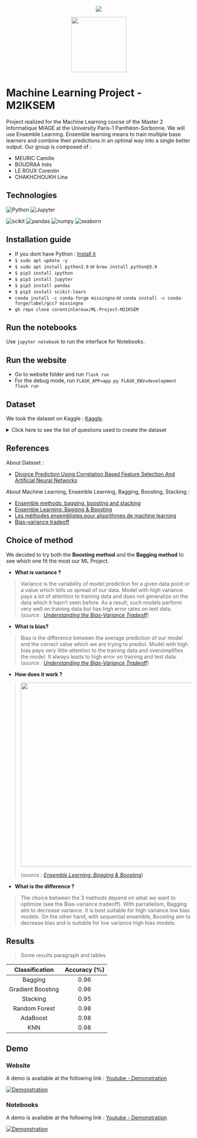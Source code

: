 <p align="center">
  <img src="https://study-eu.s3.amazonaws.com/uploads/university/universit--paris-1-panth-on-sorbonne-479-logo.png">
</p>
<p align="center">
  <img src="https://images.squarespace-cdn.com/content/v1/5a37d32fbce1765b74b2f6b2/1528477847075-CUX2PFJFGA36B1NBQR2D/divorce.png?format=750w" width="150">
</p>



# Machine Learning Project - M2IKSEM

Project realized for the Machine Learning course of the Master 2 Informatique MIAGE at the University Paris-1 Panthéon-Sorbonne. We will use Ensemble Learning. Ensemble learning means to train multiple base learners and combine their predictions in an optimal way into a single better output. Our group is composed of :

- MEURIC Camille
- BOUDRAA Inès
- LE ROUX Corentin
- CHAKHCHOUKH Lina
  

## Technologies

![Python](https://img.shields.io/badge/Python-3.X.X-success)  ![Jupyter](https://img.shields.io/badge/Jupiter%20Notebook-6.0.1-blue) 

![scikit](https://img.shields.io/badge/scikit--learn-0.21-orange) ![pandas](https://img.shields.io/badge/pandas-0.25-orange) ![numpy](https://img.shields.io/badge/numpy-1.17-orange) ![seaborn](https://img.shields.io/badge/seaborn-0.9-orange)


## Installation guide

- If you dont have Python : [Install it](https://www.python.org/downloads/)
-  `$ sudo apt update -y`
-  `$ sudo apt install python3.9` or `brew install python@3.9`
-  `$ pip3 install ipython`
-  `$ pip3 install jupyter`
-  `$ pip3 install pandas`
-  `$ pip3 install scikit-learn`
-  `conda install -c conda-forge missingno` or `conda install -c conda-forge/label/gcc7 missingno`
- `gh repo clone corentinleroux/ML-Project-M2IKSEM`

        
## Run the notebooks

Use `jupyter notebook` to run the interface for Notebooks.  

## Run the website

- Go to website folder and run `flask run` 
- For the debug mode, run `FLASK_APP=app.py FLASK_ENV=development flask run`

## Dataset

We took the dataset on Kaggle : [Kaggle](https://www.kaggle.com/csafrit2/predicting-divorce).

<details>
  <summary>Click here to see the list of questions used to create the dataset</summary>
 -----
  
Questions are ranked on a scale of 1-5 with 1 being the lowest and 5 being the highest. The last category states if the couple has divorced.

1. If one of us apologizes when our discussion deteriorates, the discussion ends.
  
2. I know we can ignore our differences, even if things get hard sometimes.
  
3. When we need it, we can take our discussions with my spouse from the beginning and correct it.
4.	When I discuss with my spouse, to contact him will eventually work.
5.	The time I spent with my wife is special for us.
6.	We don't have time at home as partners.
7.	We are like two strangers who share the same environment at home rather than family.
8.	I enjoy our holidays with my wife.
9.	I enjoy traveling with my wife.
10.	Most of our goals are common to my spouse.
11.	I think that one day in the future, when I look back, I see that my spouse and I have been in harmony with each other.
12.	My spouse and I have similar values in terms of personal freedom.
13.	My spouse and I have similar sense of entertainment.
14.	Most of our goals for people (children, friends, etc.) are the same.
15.	Our dreams with my spouse are similar and harmonious.
16.	We're compatible with my spouse about what love should be.
17.	We share the same views about being happy in our life with my spouse
18.	My spouse and I have similar ideas about how marriage should be
19.	My spouse and I have similar ideas about how roles should be in marriage
20.	My spouse and I have similar values in trust.
21.	I know exactly what my wife likes.
22.	I know how my spouse wants to be taken care of when she/he sick.
23.	I know my spouse's favorite food.
24.	I can tell you what kind of stress my spouse is facing in her/his life.
25.	I have knowledge of my spouse's inner world.
26.	I know my spouse's basic anxieties.
27.	I know what my spouse's current sources of stress are.
28.	I know my spouse's hopes and wishes.
29.	I know my spouse very well.
30.	I know my spouse's friends and their social relationships.
31.	I feel aggressive when I argue with my spouse.
32.	When discussing with my spouse, I usually use expressions such as ‘you always’ or ‘you never’ .
33.	I can use negative statements about my spouse's personality during our discussions.
34.	I can use offensive expressions during our discussions.
35.	I can insult my spouse during our discussions.
36.	I can be humiliating when we discussions.
37.	My discussion with my spouse is not calm.
38.	I hate my spouse's way of open a subject.
39.	Our discussions often occur suddenly.
40.	We're just starting a discussion before I know what's going on.
41.	When I talk to my spouse about something, my calm suddenly breaks.
42.	When I argue with my spouse, ı only go out and I don't say a word.
43.	I mostly stay silent to calm the environment a little bit.
44.	Sometimes I think it's good for me to leave home for a while.
45.	I'd rather stay silent than discuss with my spouse.
46.	Even if I'm right in the discussion, I stay silent to hurt my spouse.
47.	When I discuss with my spouse, I stay silent because I am afraid of not being able to control my anger.
48.	I feel right in our discussions.
49.	I have nothing to do with what I've been accused of.
50.	I'm not actually the one who's guilty about what I'm accused of.
51.	I'm not the one who's wrong about problems at home.
52.	I wouldn't hesitate to tell my spouse about her/his inadequacy.
53.	When I discuss, I remind my spouse of her/his inadequacy.
54.	I'm not afraid to tell my spouse about her/his incompetence.
55. Divorce Y/N 
</details>

## References 

About Dataset : 

- [Divorce Prediction Using Correlation Based Feature Selection And Artificial Neural Networks](https://www.researchgate.net/publication/334170931_DIVORCE_PREDICTION_USING_CORRELATION_BASED_FEATURE_SELECTION_AND_ARTIFICIAL_NEURAL_NETWORKS)

About Machine Learning, Ensemble Learning, Bagging, Boosting, Stacking :

- [Ensemble methods: bagging, boosting and stacking](https://towardsdatascience.com/ensemble-methods-bagging-boosting-and-stacking-c9214a10a205)
- [Ensemble Learning: Bagging & Boosting](https://towardsdatascience.com/ensemble-learning-bagging-boosting-3098079e5422)
- [Les méthodes ensemblistes pour algorithmes de machine learning](https://blog.octo.com/les-methodes-ensemblistes-pour-algorithmes-de-machine-learning/)
- [Bias–variance tradeoff](https://en.wikipedia.org/wiki/Bias–variance_tradeoff)

## Choice of method

We decided to try both the **Boosting method** and the **Bagging method** to see which one fit the most our ML Project.  


- **What is variance ?**
> Variance is the variability of model prediction for a given data point or a value which tells us spread of our data. Model with high variance pays a lot of attention to training data and does not generalize on the data which it hasn’t seen before. As a result, such models perform very well on training data but has high error rates on test data. (*source : [Understanding the Bias-Variance Tradeoff](https://towardsdatascience.com/understanding-the-bias-variance-tradeoff-165e6942b229)*)

- **What is bias?**
> Bias is the difference between the average prediction of our model and the correct value which we are trying to predict. Model with high bias pays very little attention to the training data and oversimplifies the model. It always leads to high error on training and test data. (*source : [Understanding the Bias-Variance Tradeoff](https://towardsdatascience.com/understanding-the-bias-variance-tradeoff-165e6942b229)*)

- **How does it work ?**
> <img src="https://miro.medium.com/max/700/1*zTgGBTQIMlASWm5QuS2UpA.jpeg" width="500">
> 
> (*source : [Ensemble Learning: Bagging & Boosting](https://towardsdatascience.com/ensemble-learning-bagging-boosting-3098079e5422)*)

- **What is the difference ?** 
> The choice between the 3 methods depend on what we want to optimize (see the Bias-variance tradeoff). With parrallelism, Bagging aim to decrease variance. It is best suitable for high variance low bias models. On the other hand, with sequential ensemble, Boosting aim to decrease bias and is suitable for low variance high bias models.

## Results

> Some results paragraph and tables

| Classification | Accuracy (%) |
| :---:   | :-: | 
| Bagging | 0.96 |
| Gradient Boosting | 0.96 | 
| Stacking | 0.95 |
| Random Forest | 0.98 | 
| AdaBoost | 0.98 | 
| KNN | 0.98 |

## Demo

### Website 
A demo is available at the following link :  [Youtube - Demonstration](https://youtu.be/Gebm9YGn4Lg)

[![Demonstration](https://i.ibb.co/vX2LxSf/Capture-d-cran-2022-05-05-13-50-35.png)](https://youtu.be/Gebm9YGn4Lg "Presentation")


### Notebooks
A demo is available at the following link :  [Youtube - Demonstration](https://youtu.be/Gebm9YGn4Lg)

[![Demonstration](https://i.ibb.co/jVt0jsK/Capture-d-cran-2022-05-05-13-54-48.png)](https://youtu.be/Gebm9YGn4Lg "Presentation")
